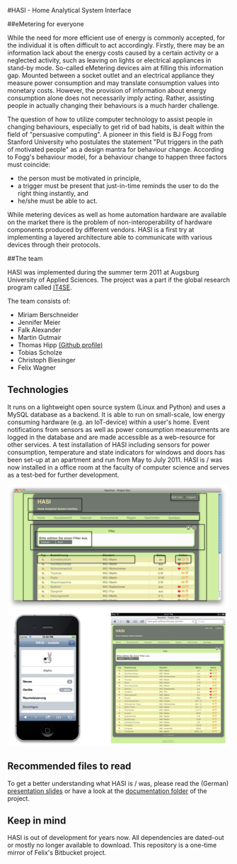 #HASI - Home Analytical System Interface

##eMetering for everyone

While the need for more efficient use of energy is commonly accepted,
for the individual it is often difficult to act accordingly. Firstly,
there may be an information lack about the energy costs caused by a
certain activity or a neglected activity, such as leaving on lights
or electrical appliances in stand-by mode. So-called eMetering
devices aim at filling this information gap. Mounted between a socket
outlet and an electrical appliance they measure power consumption
and may translate consumption values into monetary costs. However,
the provision of information about energy consumption alone does not
necessarily imply acting. Rather, assisting people in actually
changing their behaviours is a much harder challenge.

The question of how to utilize computer technology to assist people
in changing behaviours, especially to get rid of bad habits,
is dealt within the field of "persuasive computing". A pioneer
in this field is BJ Fogg from Stanford University who postulates
the statement "Put triggers in the path of motivated people"
as a design mantra for behaviour change. According to
Fogg's behaviour model, for a behaviour change to happen
three factors must coincide:
 * the person must be motivated in principle,
 * a trigger must be present that just-in-time reminds
   the user to do the right thing instantly, and 
 * he/she must be able to act.

While metering devices as well as home automation hardware
are available on the market there is the problem of
non-interoperability of hardware components produced
by different vendors. HASI is a first try at implementing
a layered architecture able to communicate with various devices
through their protocols.

##The team

HASI was implemented during the summer term 2011 at
Augsburg University of Applied Sciences. The project was a part if the global research program called [IT4SE](http://it4se.informatik.fh-augsburg.de/project_german.html).

The team consists of:

* Miriam Berschneider
* Jennifer Meier
* Falk Alexander
* Martin Gutmair
* Thomas Hipp [(Github profile)](https://github.com/monstermunchkin)
* Tobias Scholze
* Christoph Biesinger
* Felix Wagner
 
## Technologies
It runs on a lightweight open source system (Linux and Python) and uses a MySQL database as a backend. It is able to run on small-scale, low energy consuming hardware (e.g. an IoT-device) within a user's home. Event notifications from sensors as well as power consumption measurements are logged in the database and are made accessible as a web-resource for other services. A test installation of HASI including sensors for power consumption,
temperature and state indicators for windows and doors has been set-up at an apartment and run from May to July 2011. HASI is / was now installed in a office room at the faculty of computer science and serves as a test-bed for further development.

<center>
<img src="https://github.com/tscholze/py-hasi-home-analytical-system-interface/blob/master/documentation/screenshots/screenshot-annotations-desktop.png" title="Desktop UI with annotations"  width="500"/>

<img src="https://github.com/tscholze/py-hasi-home-analytical-system-interface/blob/master/documentation/screenshots/screenshot-smartphone-tablet-ui.png" title="Smartphone and Tablet UI screenshot" width="500"/>
</center>


## Recommended files to read
To get a better understanding what HASI is / was, please read the (German) [presentation slides](https://github.com/tscholze/py-hasi-home-analytical-system-interface/blob/master/documentation/hasi_presentation.pdf) or have a look at the [documentation folder](https://github.com/tscholze/py-hasi-home-analytical-system-interface/tree/master/documentation) of the project.

## Keep in mind
HASI is out of development for years now. All dependencies are dated-out or mostly no longer available to download. This repository is a one-time mirror of Felix's Bitbucket project. 
